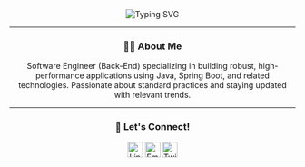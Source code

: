 <div align="center">
    <img src="https://readme-typing-svg.herokuapp.com?size=32&duration=5500&color=164C78&vCenter=true&center=true&width=460&lines=Software+Engineer" alt="Typing SVG">
</div>

---

<h3 align="center">👋🏽 About Me</h2>
<p align="center">
    Software Engineer (Back-End) specializing in building robust, high-performance applications using Java, Spring Boot, and related technologies. Passionate about standard practices and staying updated with relevant trends.
</p>

---

<h3 align="center">🔗 Let's Connect!</h2>
<p align="center">
    <a href="https://www.linkedin.com/in/hossanadev/"><img src="https://img.shields.io/badge/LinkedIn-164C78?style=plastic&logo=linkedin" height=27 alt="LinkedIn"></a>
    <a href="mailto:hossanadev@gmail.com"><img src="https://img.shields.io/badge/Email-164C78?style=plastic&logo=gmail" height=27 alt="Email"></a>
    <a href="https://twitter.com/hossanadev"><img src="https://img.shields.io/badge/Twitter-164C78?&style=plastic&logo=X" height=27 alt="Twitter"></a> 
</p>
